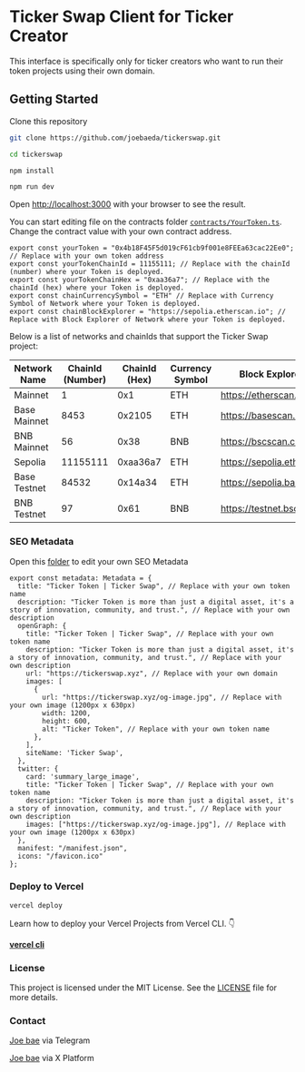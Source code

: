 
# Ticker Swap Client for Ticker Creator

This interface is specifically only for ticker creators who want to run their token projects using their own domain.

## Getting Started

Clone this repository

```bash
git clone https://github.com/joebaeda/tickerswap.git

cd tickerswap

npm install

npm run dev
```

Open [http://localhost:3000](http://localhost:3000) with your browser to see the result.

You can start editing file on the contracts folder [`contracts/YourToken.ts`](/contracts/YourToken.ts). Change the contract value with your own contract address.

```JS
export const yourToken = "0x4b18F45F5d019cF61cb9f001e8FEEa63cac22Ee0"; // Replace with your own token address
export const yourTokenChainId = 11155111; // Replace with the chainId (number) where your Token is deployed.
export const yourTokenChainHex = "0xaa36a7"; // Replace with the chainId (hex) where your Token is deployed.
export const chainCurrencySymbol = "ETH" // Replace with Currency Symbol of Network where your Token is deployed.
export const chainBlockExplorer = "https://sepolia.etherscan.io"; // Replace with Block Explorer of Network where your Token is deployed.
```

Below is a list of networks and chainIds that support the Ticker Swap project:

|Network Name|ChainId (Number)|ChainId (Hex)|Currency Symbol|Block Explorer URL           |
|------------|----------------|-------------|---------------|-----------------------------|
|Mainnet     |1               |0x1          |ETH            |https://etherscan.io         |
|Base Mainnet|8453            |0x2105       |ETH            |https://basescan.org         |
|BNB Mainnet |56              |0x38         |BNB            |https://bscscan.com          |
|Sepolia     |11155111        |0xaa36a7     |ETH            |https://sepolia.etherscan.io |
|Base Testnet|84532           |0x14a34      |ETH            |https://sepolia.basescan.org |
|BNB Testnet |97              |0x61         |BNB            |https://testnet.bscscan.com  |


### SEO Metadata

Open this [folder](/app/layout.tsx) to edit your own SEO Metadata

```JS
export const metadata: Metadata = {
  title: "Ticker Token | Ticker Swap", // Replace with your own token name
  description: "Ticker Token is more than just a digital asset, it's a story of innovation, community, and trust.", // Replace with your own description
  openGraph: {
    title: "Ticker Token | Ticker Swap", // Replace with your own token name
    description: "Ticker Token is more than just a digital asset, it's a story of innovation, community, and trust.", // Replace with your own description
    url: "https://tickerswap.xyz", // Replace with your own domain
    images: [
      {
        url: "https://tickerswap.xyz/og-image.jpg", // Replace with your own image (1200px x 630px)
        width: 1200,
        height: 600,
        alt: "Ticker Token", // Replace with your own token name
      },
    ],
    siteName: 'Ticker Swap',
  },
  twitter: {
    card: 'summary_large_image',
    title: "Ticker Token | Ticker Swap", // Replace with your own token name
    description: "Ticker Token is more than just a digital asset, it's a story of innovation, community, and trust.", // Replace with your own description
    images: ["https://tickerswap.xyz/og-image.jpg"], // Replace with your own image (1200px x 630px)
  },
  manifest: "/manifest.json",
  icons: "/favicon.ico"
};

```

### Deploy to Vercel

```bash
vercel deploy
```

Learn how to deploy your Vercel Projects from Vercel CLI. 👇

**[vercel cli](https://vercel.com/docs/cli/deploying-from-cli)**

### License

This project is licensed under the MIT License. See the [LICENSE](/LICENSE.txt) file for more details.

### Contact

[Joe bae](https://t.me/joebaeda) via Telegram

[Joe bae](https://x.com/joebaeda) via X Platform
